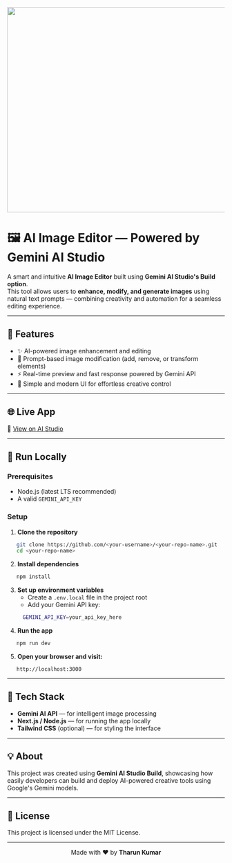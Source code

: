 <div align="center">
  <img width="1200" height="475" alt="GHBanner" src="https://github.com/user-attachments/assets/0aa67016-6eaf-458a-adb2-6e31a0763ed6" />
</div>

# 🖼️ AI Image Editor — Powered by Gemini AI Studio

A smart and intuitive **AI Image Editor** built using **Gemini AI Studio's Build option**.  
This tool allows users to **enhance, modify, and generate images** using natural text prompts — combining creativity and automation for a seamless editing experience.

---

## 🚀 Features

- ✨ AI-powered image enhancement and editing  
- 🧠 Prompt-based image modification (add, remove, or transform elements)  
- ⚡ Real-time preview and fast response powered by Gemini API  
- 🎨 Simple and modern UI for effortless creative control  

---

## 🌐 Live App

🔗 [View on AI Studio](https://ai.studio/apps/drive/1skskjze25YDKp5pvINm7XPZPp_75y163)

---

## 🧩 Run Locally

### **Prerequisites**
- Node.js (latest LTS recommended)
- A valid `GEMINI_API_KEY`

### **Setup**

1. **Clone the repository**
```bash
   git clone https://github.com/<your-username>/<your-repo-name>.git
   cd <your-repo-name>
```

2. **Install dependencies**
```bash
   npm install
```

3. **Set up environment variables**
   - Create a `.env.local` file in the project root
   - Add your Gemini API key:
```bash
     GEMINI_API_KEY=your_api_key_here
```

4. **Run the app**
```bash
   npm run dev
```

5. **Open your browser and visit:**
```
   http://localhost:3000
```

---

## 🧠 Tech Stack

- **Gemini AI API** — for intelligent image processing
- **Next.js / Node.js** — for running the app locally
- **Tailwind CSS** (optional) — for styling the interface

---

## 💡 About

This project was created using **Gemini AI Studio Build**, showcasing how easily developers can build and deploy AI-powered creative tools using Google's Gemini models.

---

## 📜 License

This project is licensed under the MIT License.

---

<div align="center">
  Made with ❤️ by <strong>Tharun Kumar</strong>
</div>
